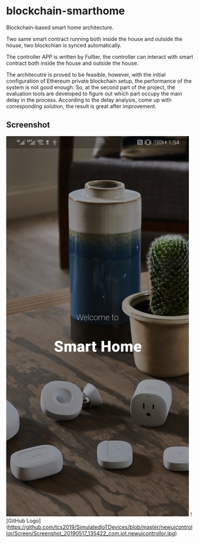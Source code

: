# blockchain-smarthome


Blockchain-based smart home architecture.


Two same smart contract running both inside the house and outside the house, two blockchian is synced automatically.


The controller APP is written by Fullter, the controller can interact with smart contract both inside the house and outside the house.


The architecutre is proved to be feasible, however, with the initial configuration of Ethereum private blockchain setup, the performance of the system is not good enough. So, at the second part of the project, the evaluation tools are developed to figure out which part occupy the main delay in the process. According to the delay analysis, come up with corresponding solution, the result is great after improvement.


## Screenshot
![GitHub Logo](https://github.com/tcs2019/SimulatedIoTDevices/blob/master/newuicontrollor/Screen/Screenshot_20190517_135414_com.iot.newuicontrollor.jpg)
![GitHub Logo]
(https://github.com/tcs2019/SimulatedIoTDevices/blob/master/newuicontrollor/Screen/Screenshot_20190517_135422_com.iot.newuicontrollor.jpg)


